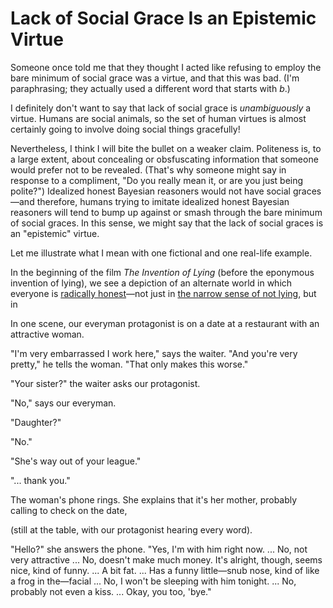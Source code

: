 # Lack of Social Grace Is an Epistemic Virtue

Someone once told me that they thought I acted like refusing to employ the bare minimum of social grace was a virtue, and that this was bad. (I'm paraphrasing; they actually used a different word that starts with _b_.)

I definitely don't want to say that lack of social grace is _unambiguously_ a virtue. Humans are social animals, so the set of human virtues is almost certainly going to involve doing social things gracefully!

Nevertheless, I think I will bite the bullet on a weaker claim. Politeness is, to a large extent, about concealing or obsfuscating information that someone would prefer not to be revealed. (That's why someone might say in response to a compliment, "Do you really mean it, or are you just being polite?") Idealized honest Bayesian reasoners would not have social graces—and therefore, humans trying to imitate idealized honest Bayesian reasoners will tend to bump up against or smash through the bare minimum of social graces. In this sense, we might say that the lack of social graces is an "epistemic" virtue.

Let me illustrate what I mean with one fictional and one real-life example.

In the beginning of the film _The Invention of Lying_ (before the eponymous invention of lying), we see a depiction of an alternate world in which everyone is [radically honest](https://www.lesswrong.com/posts/GMhzDb3uAFYLwmXtY/radical-honesty)—not just in [the narrow sense of not lying](https://www.lesswrong.com/posts/MN4NRkMw7ggt9587K/firming-up-not-lying-around-its-edge-cases-is-less-broadly), but in 



In one scene, our everyman protagonist is on a date at a restaurant with an attractive woman.

"I'm very embarrassed I work here," says the waiter. "And you're very pretty," he tells the woman. "That only makes this worse."

"Your sister?" the waiter asks our protagonist.

"No," says our everyman.

"Daughter?"

"No."

"She's way out of your league."

"... thank you."

The woman's phone rings. She explains that it's her mother, probably calling to check on the date, 

(still at the table, with our protagonist hearing every word).

"Hello?" she answers the phone. "Yes, I'm with him right now. ... No, not very attractive ... No, doesn't make much money. It's alright, though, seems nice, kind of funny. ... A bit fat. ... Has a funny little—snub nose, kind of like a frog in the—facial ... No, I won't be sleeping with him tonight. ... No, probably not even a kiss. ... Okay, you too, 'bye."


